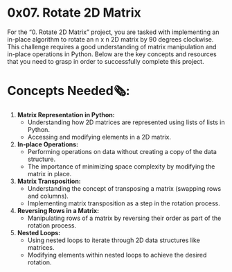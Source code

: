 # 0x07. Rotate 2D Matrix
For the “0. Rotate 2D Matrix” project, you are tasked with implementing an in-place algorithm to rotate an n x n 2D matrix by 90 degrees clockwise. This challenge requires a good understanding of matrix manipulation and in-place operations in Python. Below are the key concepts and resources that you need to grasp in order to successfully complete this project.

# Concepts Needed🗞️:
1. **Matrix Representation in Python:**
    * Understanding how 2D matrices are represented using lists of lists in Python.
    * Accessing and modifying elements in a 2D matrix.
2. **In-place Operations:**
    * Performing operations on data without creating a copy of the data structure.
    * The importance of minimizing space complexity by modifying the matrix in place.
3. **Matrix Transposition:**
    * Understanding the concept of transposing a matrix (swapping rows and columns).
    * Implementing matrix transposition as a step in the rotation process.
4. **Reversing Rows in a Matrix:**
    * Manipulating rows of a matrix by reversing their order as part of the rotation process.
5. **Nested Loops:**
    * Using nested loops to iterate through 2D data structures like matrices.
    * Modifying elements within nested loops to achieve the desired rotation.


























